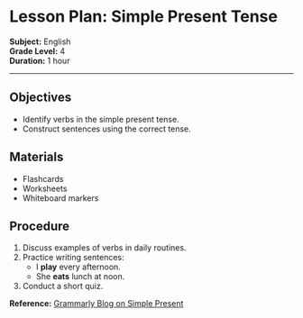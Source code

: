 # Lesson Plan: Simple Present Tense

**Subject:** English  
**Grade Level:** 4  
**Duration:** 1 hour  

---

## Objectives
- Identify verbs in the simple present tense.  
- Construct sentences using the correct tense.  

## Materials
- Flashcards  
- Worksheets  
- Whiteboard markers  

## Procedure
1. Discuss examples of verbs in daily routines.  
2. Practice writing sentences:
   - I **play** every afternoon.  
   - She **eats** lunch at noon.  
3. Conduct a short quiz.

**Reference:** [Grammarly Blog on Simple Present](https://www.grammarly.com/blog/simple-present/)